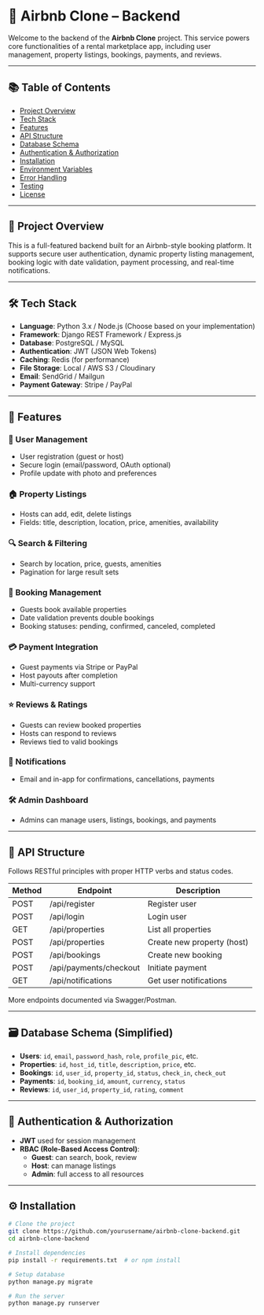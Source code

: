 # 🏡 Airbnb Clone – Backend

Welcome to the backend of the **Airbnb Clone** project. This service powers core functionalities of a rental marketplace app, including user management, property listings, bookings, payments, and reviews.

---

## 📚 Table of Contents

- [Project Overview](#project-overview)
- [Tech Stack](#tech-stack)
- [Features](#features)
- [API Structure](#api-structure)
- [Database Schema](#database-schema)
- [Authentication & Authorization](#authentication--authorization)
- [Installation](#installation)
- [Environment Variables](#environment-variables)
- [Error Handling](#error-handling)
- [Testing](#testing)
- [License](#license)

---

## 📘 Project Overview

This is a full-featured backend built for an Airbnb-style booking platform. It supports secure user authentication, dynamic property listing management, booking logic with date validation, payment processing, and real-time notifications.

---

## 🛠️ Tech Stack

- **Language**: Python 3.x / Node.js (Choose based on your implementation)
- **Framework**: Django REST Framework / Express.js
- **Database**: PostgreSQL / MySQL
- **Authentication**: JWT (JSON Web Tokens)
- **Caching**: Redis (for performance)
- **File Storage**: Local / AWS S3 / Cloudinary
- **Email**: SendGrid / Mailgun
- **Payment Gateway**: Stripe / PayPal

---

## 🚀 Features

### 👤 User Management
- User registration (guest or host)
- Secure login (email/password, OAuth optional)
- Profile update with photo and preferences

### 🏠 Property Listings
- Hosts can add, edit, delete listings
- Fields: title, description, location, price, amenities, availability

### 🔍 Search & Filtering
- Search by location, price, guests, amenities
- Pagination for large result sets

### 📅 Booking Management
- Guests book available properties
- Date validation prevents double bookings
- Booking statuses: pending, confirmed, canceled, completed

### 💳 Payment Integration
- Guest payments via Stripe or PayPal
- Host payouts after completion
- Multi-currency support

### ⭐ Reviews & Ratings
- Guests can review booked properties
- Hosts can respond to reviews
- Reviews tied to valid bookings

### 🔔 Notifications
- Email and in-app for confirmations, cancellations, payments

### 🛠 Admin Dashboard
- Admins can manage users, listings, bookings, and payments

---

## 🔗 API Structure

Follows RESTful principles with proper HTTP verbs and status codes.

| Method | Endpoint                 | Description                 |
|--------|--------------------------|-----------------------------|
| POST   | /api/register            | Register user               |
| POST   | /api/login               | Login user                  |
| GET    | /api/properties          | List all properties         |
| POST   | /api/properties          | Create new property (host)  |
| POST   | /api/bookings            | Create new booking          |
| POST   | /api/payments/checkout   | Initiate payment            |
| GET    | /api/notifications       | Get user notifications      |

More endpoints documented via Swagger/Postman.

---

## 🗃️ Database Schema (Simplified)

- **Users**: `id`, `email`, `password_hash`, `role`, `profile_pic`, etc.
- **Properties**: `id`, `host_id`, `title`, `description`, `price`, etc.
- **Bookings**: `id`, `user_id`, `property_id`, `status`, `check_in`, `check_out`
- **Payments**: `id`, `booking_id`, `amount`, `currency`, `status`
- **Reviews**: `id`, `user_id`, `property_id`, `rating`, `comment`

---

## 🔐 Authentication & Authorization

- **JWT** used for session management
- **RBAC (Role-Based Access Control)**:
  - **Guest**: can search, book, review
  - **Host**: can manage listings
  - **Admin**: full access to all resources

---

## ⚙️ Installation

```bash
# Clone the project
git clone https://github.com/yourusername/airbnb-clone-backend.git
cd airbnb-clone-backend

# Install dependencies
pip install -r requirements.txt  # or npm install

# Setup database
python manage.py migrate

# Run the server
python manage.py runserver
